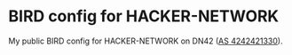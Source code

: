 # BIRD config for HACKER-NETWORK

My public BIRD config for HACKER-NETWORK on DN42 ([AS 4242421330](https://git.dn42.dev/dn42/registry/src/branch/master/data/aut-num/AS4242421330)).
